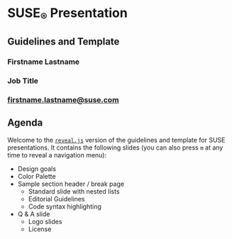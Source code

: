 <!-- .slide: data-state="cover" id="cover-page" data-timing="20" -->
<div class="title">
    <h1>SUSE<sub>&reg;</sub> Presentation</h1>
    <h2>Guidelines and Template</h2>
</div>

<div class="presenter">
    <h3 class="name">Firstname Lastname</h3>
    <h3 class="job-title">Job Title</h3>
    <h3 class="email"><a href="mailto:firstname.lastname@suse.com">firstname.lastname@suse.com</a></h3>
</div>


<!-- .slide: data-state="normal" id="agenda" -->
## Agenda

Welcome to the [`reveal.js`](https://github.com/hakimel/reveal.js/)
version of the guidelines and template for SUSE presentations.
It contains the following slides (you can also press `m` at any
time to reveal a navigation menu):

*   Design goals
*   Color Palette
*   Sample section header / break page
    *   Standard slide with nested lists
    *   Editorial Guidelines
    *   Code syntax highlighting
*   Q & A slide
    *    Logo slides
    *    License
